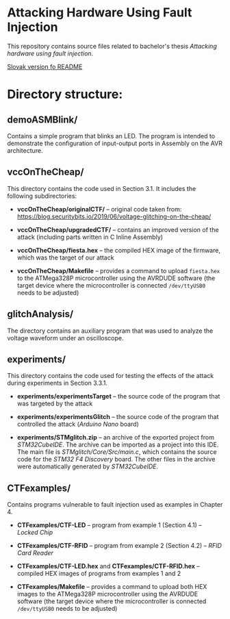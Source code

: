 # Attacking Hardware Using Fault Injection

This repository contains source files related to bachelor's thesis _Attacking hardware using fault injection_.

[Slovak version fo README](README-sk.md)

# Directory structure:

## demoASMBlink/

Contains a simple program that blinks an LED. The program is intended to demonstrate the configuration of input-output ports in Assembly on the AVR architecture.

##  vccOnTheCheap/

This directory contains the code used in Section 3.1. It includes the following subdirectories:

* **vccOnTheCheap/originalCTF/** – original code taken from: https://blog.securitybits.io/2019/06/voltage-glitching-on-the-cheap/

* **vccOnTheCheap/upgradedCTF/** – contains an improved version of the attack (including parts written in C Inline Assembly)

* **vccOnTheCheap/fiesta.hex** – the compiled HEX image of the firmware, which was the target of our attack

* **vccOnTheCheap/Makefile** – provides a command to upload `fiesta.hex` to the ATMega328P microcontroller using the AVRDUDE software (the target device where the microcontroller is connected `/dev/ttyUSB0` needs to be adjusted)

## glitchAnalysis/

The directory contains an auxiliary program that was used to analyze the voltage waveform under an oscilloscope.

## experiments/

This directory contains the code used for testing the effects of the attack during experiments in Section 3.3.1.

* **experiments/experimentsTarget** – the source code of the program that was targeted by the attack

* **experiments/experimentsGlitch** – the source code of the program that controlled the attack (_Arduino Nano_ board)

* **experiments/STMglitch.zip** – an archive of the exported project from _STM32CubeIDE_. The archive can be imported as a project into this IDE. The main file is _STMglitch/Core/Src/main.c_, which contains the source code for the _STM32 F4 Discovery_ board. The other files in the archive were automatically generated by _STM32CubeIDE_.

## CTFexamples/

Contains programs vulnerable to fault injection used as examples in Chapter 4.

* **CTFexamples/CTF-LED** – program from example 1 (Section 4.1) – _Locked Chip_

* **CTFexamples/CTF-RFID** – program from example 2 (Section 4.2) – _RFID Card Reader_

* **CTFexamples/CTF-LED.hex** and **CTFexamples/CTF-RFID.hex** – compiled HEX images of programs from examples 1 and 2

* **CTFexamples/Makefile** – provides a command to upload both HEX images to the ATMega328P microcontroller using the AVRDUDE software (the target device where the microcontroller is connected `/dev/ttyUSB0` needs to be adjusted)

